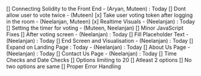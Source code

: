 [] Connecting Solidity to the Front End - (Aryan, Muteen) : Today
[] Dont allow user to vote twice - (Muteen)
[x] Take user voting token after logging in the room - (Neelanjan, Muteen) 
[x] Realtime Visuals - (Neelanjan) : Today
[] Setting the timer for voting - (Muteen, Neelanjan)
[] Minor JavaScript Fixes
[] After voting screen - (Neelanjan) : Today
[] Fill Placeholder Text - (Neelanjan) : Today
[] End Screen and Visualisation - (Neelanjan) : Today
[] Expand on Landing Page : Today - (Neelanjan) : Today
[] About Us Page - (Neelanjan) : Today
[] Contact Us Page - (Neelanjan) : Today
[] Time Checks and Date Checks 
[] Options limiting to 20
[] Atleast 2 options
[] No two options are same
[] Proper Error Handling